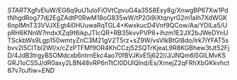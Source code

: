 $START$XgfvEluW/EG6q9uU1uIoFiOVtCpvuG4a35S8Exy8g/XnwgBP67Xw1PdtNhgdRog77dj2EgZAdtP0RwM18oG835wW/tP20i9iXtqnyrG2m1aIh7XdWGK6npIMnT33VVJXEgt4i0HUuwaRqTGL4+KwxkucD4Vnf9QCow/Aa/YDlLa5/UpRH6KNnW7mdxXZq9t6ikpJTIcQR+RB35kvvPVP6+ihzm1E2JX2bJWeDYnUTSckbWs9Lgp150wmtyZriC3M21gV2T5rz+sZ9W/vsVIkBtGI8do/lrk7iYFAT5sbvv2l5CITbl2WI/x/cZzPTFMf9OR4KhCCzj52SQTrKjeaL9R8KGBhew3tJt52FjD/4JdB3trgyBSOMdcxb6ntrnEkc4ao70fBVJKvE5j622l/J/JNQm6l5GlLMvKSGRJ1oCS5J/dR0axy2LBN48vRP6nTtCI0DUlQlnd/Es/XmejZ2qFRhXbGKkvhct87v7oJfiw=$END$